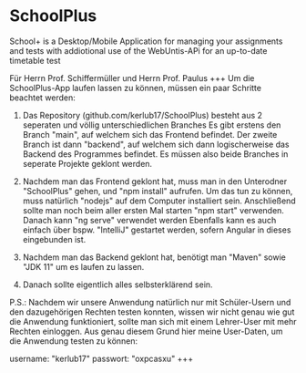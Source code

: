 # SchoolPlus
School+ is a Desktop/Mobile Application for managing your assignments and tests with addiotional use of the WebUntis-APi for an up-to-date timetable test

Für Herrn Prof. Schiffermüller und Herrn Prof. Paulus
+++
Um die SchoolPlus-App laufen lassen zu können, müssen ein paar Schritte beachtet werden:

1. Das Repository (github.com/kerlub17/SchoolPlus) besteht aus 2 seperaten und völlig unterschiedlichen Branches
	Es gibt erstens den Branch "main", auf welchem sich das Frontend befindet.
	Der zweite Branch ist dann "backend", auf welchem sich dann logischerweise das Backend des Programmes befindet. 
Es müssen also beide Branches in seperate Projekte geklont werden. 

2. Nachdem man das Frontend geklont hat, muss man in den Unterodner "SchoolPlus" gehen, und "npm install" aufrufen.
   Um das tun zu können, muss natürlich "nodejs" auf dem Computer installiert sein.
   Anschließend sollte man noch beim aller ersten Mal starten "npm start" verwenden. Danach kann "ng serve" verwendet werden
   Ebenfalls kann es auch einfach über bspw. "IntelliJ" gestartet werden, sofern Angular in dieses eingebunden ist.

3. Nachdem man das Backend geklont hat, benötigt man "Maven" sowie "JDK 11" um es laufen zu lassen.

4. Danach sollte eigentlich alles selbsterklärend sein.

P.S.: Nachdem wir unsere Anwendung natürlich nur mit Schüler-Usern und den dazugehörigen Rechten testen konnten,
      wissen wir nicht genau wie gut die Anwendung funktioniert, sollte man sich mit einem Lehrer-User mit mehr Rechten einloggen.
      Aus genau diesem Grund hier meine User-Daten, um die Anwendung testen zu können: 

username: "kerlub17"
passwort: "oxpcasxu"
+++
